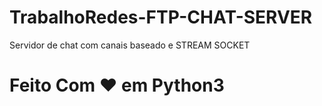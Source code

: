 # TrabalhoRedes-FTP-CHAT-SERVER
Servidor de chat com canais baseado e STREAM SOCKET 
# Feito Com &hearts; em Python3
